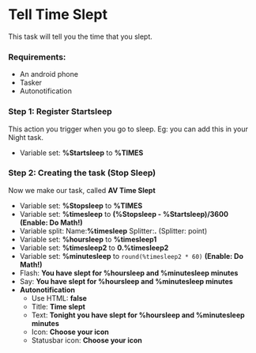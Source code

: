 # Tell Time Slept
This task will tell you the time that you slept.

### Requirements:
- An android phone
- Tasker
- Autonotification

### Step 1: Register Startsleep
This action you trigger when you go to sleep. Eg: you can add this in your Night task.
- Variable set: **%Startsleep** to **%TIMES**

### Step 2: Creating the task (Stop Sleep)
Now we make our task, called **AV Time Slept**
- Variable set: **%Stopsleep** to **%TIMES**
- Variable set: **%timesleep** to **(%Stopsleep - %Startsleep)/3600** **(Enable: Do Math!)**
- Variable split: Name:**%timesleep** Splitter:**.** (Splitter: point)
- Variable set: **%hoursleep** to **%timesleep1**
- Variable set: **%timesleep2** to **0.%timesleep2**
- Variable set: **%minutesleep** to ```round(%timesleep2 * 60)``` **(Enable: Do Math!)**
- Flash: **You have slept for %hoursleep and %minutesleep minutes**
- Say: **You have slept for %hoursleep and %minutesleep minutes**
- **Autonotification**
  - Use HTML: **false**
  - Title: **Time slept**
  - Text: **Tonight you have slept for %hoursleep and %minutesleep minutes**
  - Icon: **Choose your icon**
  - Statusbar icon: **Choose your icon**
  
